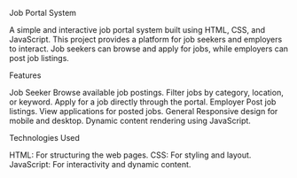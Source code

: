 Job Portal System

A simple and interactive job portal system built using HTML, CSS, and JavaScript. This project provides a platform for job seekers and employers to interact. Job seekers can browse and apply for jobs, while employers can post job listings.

Features

Job Seeker
Browse available job postings.
Filter jobs by category, location, or keyword.
Apply for a job directly through the portal.
Employer
Post job listings.
View applications for posted jobs.
General
Responsive design for mobile and desktop.
Dynamic content rendering using JavaScript.

Technologies Used

HTML: For structuring the web pages.
CSS: For styling and layout.
JavaScript: For interactivity and dynamic content.
